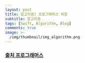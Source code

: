 ```yaml
---
layout: post
title: 알고리즘) 프로그래머스 위장
subtitle: 알고리즘
tags: [Swift, Algorithm, Blog]
comments: true
image: >-
  /img/thumbnail/img_algorithm.png
---
```


### [출처 프로그래머스](https://programmers.co.kr/learn/courses/30/lessons/42578?language=swift)

<script src="https://gist.github.com/bugkingK/a55b7201571074ccff9631773a13f161.js"></script>
